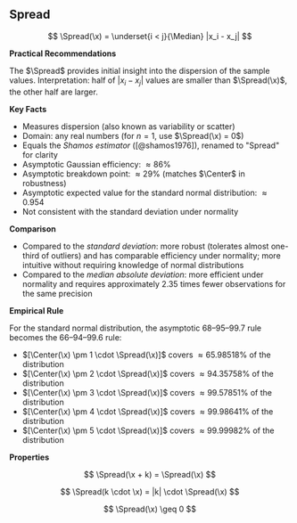 ## Spread

$$
\Spread(\x) = \underset{i < j}{\Median} |x_i - x_j|
$$

**Practical Recommendations**

The $\Spread$ provides initial insight into the dispersion of the sample values.
Interpretation: half of $|x_i-x_j|$ values are smaller than $\Spread(\x)$, the other half are larger.

**Key Facts**

- Measures dispersion (also known as variability or scatter)
- Domain: any real numbers (for $n=1$, use $\Spread(\x) = 0$)
- Equals the *Shamos estimator* ([@shamos1976]), renamed to "Spread" for clarity
- Asymptotic Gaussian efficiency: $\approx 86\%$
- Asymptotic breakdown point: $\approx 29\%$ (matches $\Center$ in robustness)
- Asymptotic expected value for the standard normal distribution: $\approx 0.954$
- Not consistent with the standard deviation under normality

**Comparison**

- Compared to the *standard deviation*: more robust (tolerates almost one-third of outliers)
  and has comparable efficiency under normality; more intuitive without requiring knowledge of normal distributions
- Compared to the *median absolute deviation*: more efficient under normality
  and requires approximately $2.35$ times fewer observations for the same precision

**Empirical Rule**

For the standard normal distribution, the asymptotic 68–95–99.7 rule becomes the 66–94–99.6 rule:

- $[\Center(\x) \pm 1 \cdot \Spread(\x)]$ covers $\approx 65.98518\%$ of the distribution
- $[\Center(\x) \pm 2 \cdot \Spread(\x)]$ covers $\approx 94.35758\%$ of the distribution
- $[\Center(\x) \pm 3 \cdot \Spread(\x)]$ covers $\approx 99.57851\%$ of the distribution
- $[\Center(\x) \pm 4 \cdot \Spread(\x)]$ covers $\approx 99.98641\%$ of the distribution
- $[\Center(\x) \pm 5 \cdot \Spread(\x)]$ covers $\approx 99.99982\%$ of the distribution

**Properties**

$$
\Spread(\x + k) = \Spread(\x)
$$

$$
\Spread(k \cdot \x) = |k| \cdot \Spread(\x)
$$

$$
\Spread(\x) \geq 0
$$
